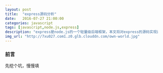 ```yaml
---
layout: post
title:  "express源码分析"
date:   2016-07-27 21:00:00
categories: javascript
tags: [javascript,node.js,express]
description: "express是node.js的一个轻量级后端框架，本文将对express的源码实现逻辑及主要服务的实现方式做一些分析"
img_url: "http://7xu027.com1.z0.glb.clouddn.com/own-world.jpg"
---
```


### 前言

先挖个坑，慢慢填